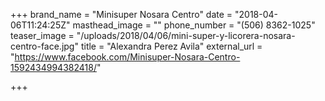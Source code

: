 +++
brand_name = "Minisuper Nosara Centro"
date = "2018-04-06T11:24:25Z"
masthead_image = ""
phone_number = "(506) 8362-1025"
teaser_image = "/uploads/2018/04/06/mini-super-y-licorera-nosara-centro-face.jpg"
title = "Alexandra Perez Avila"
external_url = "https://www.facebook.com/Minisuper-Nosara-Centro-1592434994382418/"

+++
